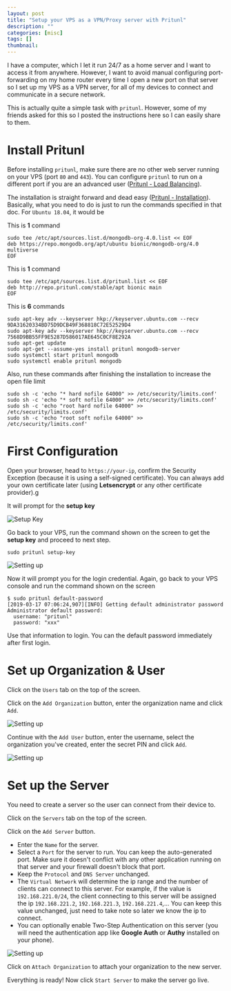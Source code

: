 ```yaml
---
layout: post
title: "Setup your VPS as a VPN/Proxy server with Pritunl"
description: ""
categories: [misc]
tags: []
thumbnail:
---
```


I have a computer, which I let it run 24/7 as a home server and I want to access it from anywhere. However,
I want to avoid manual configuring port-forwarding on my home router every time I open a new port on
that server so I set up my VPS as a VPN server, for all of my devices to connect and communicate in
a secure network.

This is actually quite a simple task with `pritunl`. However, some of my friends asked for this so
I posted the instructions here so I can easily share to them.

# Install Pritunl

Before installing `pritunl`, make sure there are no other web server running on your VPS (port `80`
and `443`). You can configure `pritunl` to run on a different port if you are an advanced user
([Pritunl - Load Balancing](https://docs.pritunl.com/docs/load-balancing)).

The installation is straight forward and dead easy ([Pritunl -
Installation](https://docs.pritunl.com/docs/installation)).
Basically, what you need to do is just to run the commands specified in that doc. For
`Ubuntu 18.04`, it would be

This is **1** command
```shell
sudo tee /etc/apt/sources.list.d/mongodb-org-4.0.list << EOF
deb https://repo.mongodb.org/apt/ubuntu bionic/mongodb-org/4.0 multiverse
EOF
```

This is **1** command
```shell
sudo tee /etc/apt/sources.list.d/pritunl.list << EOF
deb http://repo.pritunl.com/stable/apt bionic main
EOF
```

This is **6** commands
```shell
sudo apt-key adv --keyserver hkp://keyserver.ubuntu.com --recv 9DA31620334BD75D9DCB49F368818C72E52529D4
sudo apt-key adv --keyserver hkp://keyserver.ubuntu.com --recv 7568D9BB55FF9E5287D586017AE645C0CF8E292A
sudo apt-get update
sudo apt-get --assume-yes install pritunl mongodb-server
sudo systemctl start pritunl mongodb
sudo systemctl enable pritunl mongodb
```

Also, run these commands after finishing the installation to increase the open file limit

```shell
sudo sh -c 'echo "* hard nofile 64000" >> /etc/security/limits.conf'
sudo sh -c 'echo "* soft nofile 64000" >> /etc/security/limits.conf'
sudo sh -c 'echo "root hard nofile 64000" >> /etc/security/limits.conf'
sudo sh -c 'echo "root soft nofile 64000" >> /etc/security/limits.conf'
```

# First Configuration

Open your browser, head to `https://your-ip`, confirm the Security Exception (because it is using a
self-signed certificate). You can always add your own certificate later (using **Letsencrypt** or any
other certificate provider).g

It will prompt for the **setup key**

![Setup Key](/files/2019-03-17-setup-your-vps-as-a-vpnproxy-server-with-pritunl/p1.png)

Go back to your VPS, run the command shown on the screen to get the **setup key** and proceed to
next step.

```shell
sudo pritunl setup-key
```

![Setting up](/files/2019-03-17-setup-your-vps-as-a-vpnproxy-server-with-pritunl/p2.png)

Now it will prompt you for the login credential. Again, go back to your VPS console and run the
command shown on the screen

```shell
$ sudo pritunl default-password
[2019-03-17 07:06:24,907][INFO] Getting default administrator password
Administrator default password:
  username: "pritunl"
  password: "xxx"
```

Use that information to login. You can the default password immediately after first login.

# Set up Organization & User

Click on the `Users` tab on the top of the screen.

Click on the `Add Organization` button, enter the organization name and click `Add`.

![Setting up](/files/2019-03-17-setup-your-vps-as-a-vpnproxy-server-with-pritunl/p4.png)

Continue with the `Add User` button, enter the username, select the organization you've created,
enter the secret PIN and click `Add`.

![Setting up](/files/2019-03-17-setup-your-vps-as-a-vpnproxy-server-with-pritunl/p5.png)

# Set up the Server

You need to create a server so the user can connect from their device to.

Click on the `Servers` tab on the top of the screen.

Click on the `Add Server` button.

* Enter the `Name` for the server.
* Select a `Port` for the server to run. You can keep the auto-generated port. Make sure it doesn't
  conflict with any other application running on that server and your firewall doesn't block that
  port.
* Keep the `Protocol` and `DNS Server` unchanged.
* The `Virtual Network` will determine the ip range and the number of clients can connect to this
  server. For example, if the value is `192.168.221.0/24`, the client connecting to this server will
  be assigned the ip `192.168.221.2`, `192.168.221.3`, `192.168.221.4`,... You can keep this value
  unchanged, just need to take note so later we know the ip to connect.
* You can optionally enable Two-Step Authentication on this server (you will need the authentication
  app like **Google Auth** or **Authy** installed on your phone).

![Setting up](/files/2019-03-17-setup-your-vps-as-a-vpnproxy-server-with-pritunl/p6.png)

Click on `Attach Organization` to attach your organization to the new server.

Everything is ready! Now click `Start Server` to make the server go live.
